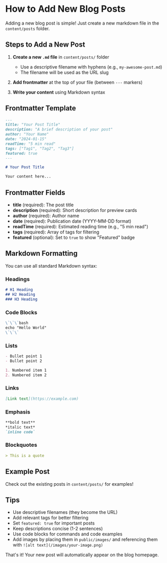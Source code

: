 # How to Add New Blog Posts

Adding a new blog post is simple! Just create a new markdown file in the `content/posts` folder.

## Steps to Add a New Post

1. **Create a new `.md` file** in `content/posts/` folder
   - Use a descriptive filename with hyphens (e.g., `my-awesome-post.md`)
   - The filename will be used as the URL slug

2. **Add frontmatter** at the top of your file (between `---` markers)

3. **Write your content** using Markdown syntax

## Frontmatter Template

```markdown
---
title: "Your Post Title"
description: "A brief description of your post"
author: "Your Name"
date: "2024-01-15"
readTime: "5 min read"
tags: ["Tag1", "Tag2", "Tag3"]
featured: true
---

# Your Post Title

Your content here...
```

## Frontmatter Fields

- **title** (required): The post title
- **description** (required): Short description for preview cards
- **author** (required): Author name
- **date** (required): Publication date (YYYY-MM-DD format)
- **readTime** (required): Estimated reading time (e.g., "5 min read")
- **tags** (required): Array of tags for filtering
- **featured** (optional): Set to `true` to show "Featured" badge

## Markdown Formatting

You can use all standard Markdown syntax:

### Headings
```markdown
# H1 Heading
## H2 Heading
### H3 Heading
```

### Code Blocks
```markdown
\`\`\`bash
echo "Hello World"
\`\`\`
```

### Lists
```markdown
- Bullet point 1
- Bullet point 2

1. Numbered item 1
2. Numbered item 2
```

### Links
```markdown
[Link text](https://example.com)
```

### Emphasis
```markdown
**bold text**
*italic text*
`inline code`
```

### Blockquotes
```markdown
> This is a quote
```

## Example Post

Check out the existing posts in `content/posts/` for examples!

## Tips

- Use descriptive filenames (they become the URL)
- Add relevant tags for better filtering
- Set `featured: true` for important posts
- Keep descriptions concise (1-2 sentences)
- Use code blocks for commands and code examples
- Add images by placing them in `public/images/` and referencing them with `![alt text](/images/your-image.png)`

That's it! Your new post will automatically appear on the blog homepage.
